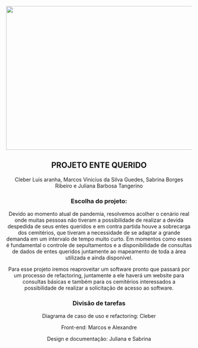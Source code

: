 <div  align="center">
<img  height="390"  width="1185"  src="https://i.imgur.com/QwEJZWe.png">
</div>

<div  align="center">
<h2> PROJETO ENTE QUERIDO</h2>
</div>

<div  align="center">
<p>
Cleber Luis aranha, Marcos Vinicius da Silva Guedes, Sabrina Borges Ribeiro e Juliana Barbosa Tangerino
</p>
</div>

<div  align="center">
<h3> Escolha do projeto: </h3>
<p>
Devido ao momento atual de pandemia, resolvemos acolher o cenário real onde muitas pessoas não tiveram a possibilidade de realizar a devida despedida de seus entes queridos e em contra partida houve a sobrecarga dos cemitérios, que tiveram a necessidade de se adaptar a grande demanda em um intervalo de tempo muito curto. Em momentos como esses é fundamental o controle de sepultamentos e a disponibilidade de consultas de dados de entes queridos juntamente ao mapeamento de toda a área utilizada e ainda disponível.
</p>
<p>
Para esse projeto iremos reaproveitar um software pronto que passará por um processo de refactoring, juntamente a ele haverá um website para consultas básicas e também para os cemitérios interessados a possibilidade de realizar a solicitação de acesso ao software.
</p>
</div>

<div align="center">
<h3> Divisão de tarefas </h3>
<p> Diagrama de caso de uso e refactoring: Cleber </p>
<p> Front-end: Marcos e Alexandre </p>
<p> Design e documentação: Juliana e Sabrina </p>
</div>
